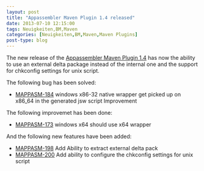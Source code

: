 ```yaml
---
layout: post
title: "Appassembler Maven Plugin 1.4 released"
date: 2013-07-10 12:15:00
tags: Neuigkeiten,BM,Maven
categories: [Neuigkeiten,BM,Maven,Maven Plugins]
post-type: blog
---
```

The new release of the [Appassembler Maven Plugin 1.4](http://mojo.codehaus.org/appassembler/appassembler-maven-plugin/)
has now the ability to use an external delta package instead of the internal one and the support for chkconfig settings
for unix script.
<!-- more -->

The following bug has been solved:

  * [MAPPASM-184](http://jira.codehaus.org/browse/MAPPASM-184) windows x86-32 native wrapper get picked up on x86_64 in the generated jsw script Improvement

The following improvemet has been done:

  * [MAPPASM-173](http://jira.codehaus.org/browse/MAPPASM-173) windows x64 should use x64 wrapper

And the following new features have been added:

  * [MAPPASM-198](http://jira.codehaus.org/browse/MAPPASM-198) Add Ability to extract external delta pack
  * [MAPPASM-200](http://jira.codehaus.org/browse/MAPPASM-200) Add ability to configure the chkconfig settings for unix script

